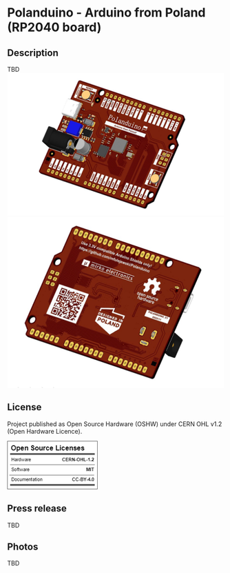 # Polanduino - Arduino from Poland (RP2040 board)

## Description
TBD
![Screenshot](Pictures/pl1.jfif)
![Screenshot](Pictures/pl2.jfif)

## License
Project published as Open Source Hardware (OSHW) under CERN OHL v1.2 (Open Hardware Licence).

![Screenshot](oshw_facts.png)

## Press release
TBD

## Photos
TBD

